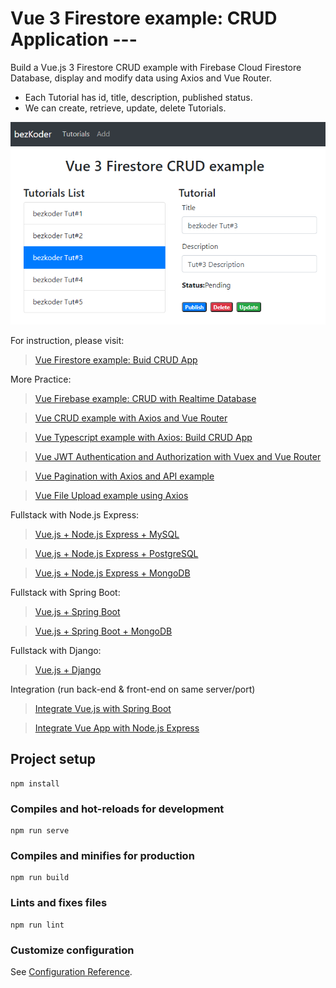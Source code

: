 # Vue 3 Firestore example: CRUD Application ---

Build a Vue.js 3 Firestore CRUD example with Firebase Cloud Firestore Database, display and modify data using Axios and Vue Router.
- Each Tutorial has id, title, description, published status.
- We can create, retrieve, update, delete Tutorials.

![vue-3-firestore-crud-example](vue-3-firestore-crud-example.png)

For instruction, please visit:
> [Vue Firestore example: Buid CRUD App](https://www.bezkoder.com/vue-3-firestore/)

More Practice:
> [Vue Firebase example: CRUD with Realtime Database](https://www.bezkoder.com/vue-3-firebase/)

> [Vue CRUD example with Axios and Vue Router](https://www.bezkoder.com/vue-3-crud/)

> [Vue Typescript example with Axios: Build CRUD App](https://www.bezkoder.com/vue-3-typescript-axios/)

> [Vue JWT Authentication and Authorization with Vuex and Vue Router](https://www.bezkoder.com/vue-3-authentication-jwt/)

> [Vue Pagination with Axios and API example](https://www.bezkoder.com/vue-pagination-axios/)

> [Vue File Upload example using Axios](https://www.bezkoder.com/vue-axios-file-upload/)

Fullstack with Node.js Express:
> [Vue.js + Node.js Express + MySQL](https://www.bezkoder.com/vue-js-node-js-express-mysql-crud-example/)

> [Vue.js + Node.js Express + PostgreSQL](https://www.bezkoder.com/vue-node-express-postgresql/)

> [Vue.js + Node.js Express + MongoDB](https://www.bezkoder.com/vue-node-express-mongodb-mevn-crud/)

Fullstack with Spring Boot:
> [Vue.js + Spring Boot](https://www.bezkoder.com/spring-boot-vue-js-crud-example/)

> [Vue.js + Spring Boot + MongoDB](https://www.bezkoder.com/spring-boot-vue-mongodb/)

Fullstack with Django:
> [Vue.js + Django](https://www.bezkoder.com/django-vue-js-rest-framework/)

Integration (run back-end & front-end on same server/port)
> [Integrate Vue.js with Spring Boot](https://www.bezkoder.com/integrate-vue-spring-boot/)

> [Integrate Vue App with Node.js Express](https://www.bezkoder.com/serve-vue-app-express/)

## Project setup
```
npm install
```

### Compiles and hot-reloads for development
```
npm run serve
```

### Compiles and minifies for production
```
npm run build
```

### Lints and fixes files
```
npm run lint
```

### Customize configuration
See [Configuration Reference](https://cli.vuejs.org/config/).
